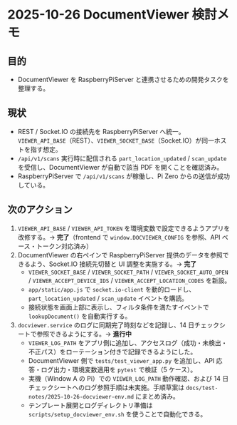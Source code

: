 # 2025-10-26 DocumentViewer 検討メモ

## 目的
- DocumentViewer を RaspberryPiServer と連携させるための開発タスクを整理する。

## 現状
- REST / Socket.IO の接続先を RaspberryPiServer へ統一。`VIEWER_API_BASE`（REST）、`VIEWER_SOCKET_BASE`（Socket.IO）が同一ホストを指す想定。
- `/api/v1/scans` 実行時に配信される `part_location_updated` / `scan_update` を受信し、DocumentViewer が自動で該当 PDF を開くことを確認済み。
- RaspberryPiServer で `/api/v1/scans` が稼働し、Pi Zero からの送信が成功している。

## 次のアクション
1. `VIEWER_API_BASE` / `VIEWER_API_TOKEN` を環境変数で設定できるようアプリを改修する。→ **完了**（frontend で `window.DOCVIEWER_CONFIG` を参照、API ベース・トークン対応済み）
2. DocumentViewer の右ペインで RaspberryPiServer 提供のデータを参照できるよう、Socket.IO 接続先切替と UI 調整を実施する。→ **完了**  
   - `VIEWER_SOCKET_BASE` / `VIEWER_SOCKET_PATH` / `VIEWER_SOCKET_AUTO_OPEN` / `VIEWER_ACCEPT_DEVICE_IDS` / `VIEWER_ACCEPT_LOCATION_CODES` を新設。  
   - `app/static/app.js` で `socket.io-client` を動的ロードし、`part_location_updated` / `scan_update` イベントを購読。  
   - 接続状態を画面上部に表示し、フィルタ条件を満たすイベントで `lookupDocument()` を自動実行する。
3. `docviewer.service` のログに同期完了時刻などを記録し、14 日チェックシートで参照できるようにする。→ **進行中**
   - `VIEWER_LOG_PATH` をアプリ側に追加し、アクセスログ（成功・未検出・不正パス）をローテーション付きで記録できるようにした。  
   - DocumentViewer 側で `tests/test_viewer_app.py` を追加し、API 応答・ログ出力・環境変数適用を `pytest` で検証（5 ケース）。  
   - 実機（Window A の Pi）での `VIEWER_LOG_PATH` 動作確認、および 14 日チェックシートへのログ参照手順は未実施。手順草案は `docs/test-notes/2025-10-26-docviewer-env.md` にまとめ済み。
   - テンプレート展開とログディレクトリ準備は `scripts/setup_docviewer_env.sh` を使うことで自動化できる。
